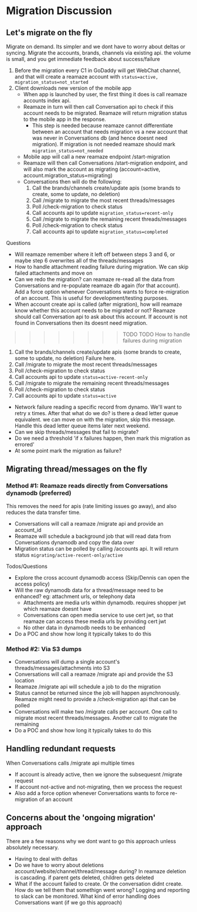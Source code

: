 #  Migration Discussion

## Let's migrate on the fly
Migrate on demand. Its simpler and we dont have to worry about deltas or syncing. Migrate the accounts, brands, channels via existing api. the volume is small, and you get immediate feedback about success/failure

1. Before the migration every C1 in GoDaddy will get WebChat channel, and that will create a reamaze account with `status=active, migration_status=not_started`
2. Client downloads new version of the mobile app
   - When app is launched by user, the first thing it does is call reamaze accounts index api. 
   - Reamaze in turn will then call Conversation api to check if this account needs to be migrated. Reamaze will return migration status to the mobile app in the response. 
     - This step is needed because reamaze cannot differentiate between an account that needs migration vs a new account that was never in Conversations db (and hence doesnt need migration). If migration is not needed reamaze should mark `migration_status=not_needed`
   - Mobile app will call a new reamaze endpoint /start-migration
   - Reamaze will then call Conversations /start-migration endpoint, and will also mark the account as migrating (account=active, account.migration_status=migrating)
   - Conversations then will do the following:
       1. Call the brands/channels create/update apis (some brands to create, some to update, no deletion)
       2. Call /migrate to migrate the most recent threads/messages
       3. Poll /check-migration to check status
       4. Call accounts api to update `migration_status=recent-only`
       5. Call /migrate to migrate the remaining recent threads/messages
       6. Poll /check-migration to check status
       7. Call accounts api to update `migration_status=completed`

Questions
- Will reamaze remember where it left off between steps 3 and 6, or maybe step 6 overwrites all of the threads/messages
- How to handle attachment reading failure during migration. We can skip failed attachments and move on
- Can we redo the migration? can reamaze re-read all the data from Conversations and re-populate reamaze db again (for that account). Add a force option whenever Conversations wants to force re-migration of an account. This is useful for development/testing purposes.
- When account create api is called (after migration), how will reamaze know whether this account needs to be migrated or not? Reamaze should call Conversation api to ask about this account. If account is not found in Conversations then its doesnt need migration.

>>>>>>>> TODO TODO
How to handle failures during migration
1. Call the brands/channels create/update apis (some brands to create, some to update, no deletion)
     Failure here.
3. Call /migrate to migrate the most recent threads/messages
4. Poll /check-migration to check status
5. Call accounts api to update `status=active-recent-only`
6. Call /migrate to migrate the remaining recent threads/messages
7. Poll /check-migration to check status
8. Call accounts api to update `status=active`

  - Network failure reading a specific record from dynamo. We'll want to retry x times. After that what do we do? is there a dead letter queue equivalent. we can move on with the migration, skip this message. Handle this dead letter queue items later next weekend.
  - Can we skip threads/messages that fail to migrate?
  - Do we need a threshold 'if x failures happen, then mark this migration as errored'
  - At some point mark the migration as failure?


## Migrating thread/messages on the fly

### Method #1: Reamaze reads directly from Conversations dynamodb (preferred)
This removes the need for apis (rate limiting issues go away), and also reduces the data transfer time.
- Conversations will call a reamaze /migrate api and provide an account_id
- Reamaze will schedule a background job that will read data from Conversations dynamodb and copy the data over
- Migration status can be polled by calling /accounts api. It will return status `migrating/active-recent-only/active`

Todos/Questions
  - Explore the cross account dynamodb access (Skip/Dennis can open the access policy)
  - Will the raw dynamodb data for a thread/message need to be enhanced? eg: attachment urls, or telephony data
    - Attachments are media urls within dynamodb. requires shopper jwt which reamaze doesnt have
    - Conversations can open media service to use cert jwt, so that reamaze can access these media urls by providing cert jwt
    - No other data in dynamodb needs to be enhanced
  - Do a POC and show how long it typically takes to do this

### Method #2: Via S3 dumps
  - Conversations will dump a single account's threads/messages/attachments into S3
  - Conversations will call a reamaze /migrate api and provide the S3 location
  - Reamaze /migrate api will schedule a job to do the migration
  - Status cannot be returned since the job will happen asynchronously. Reamaze might need to provide a /check-migration api that can be polled
  - Conversations will make two /migrate calls per account. One call to migrate most recent threads/messages. Another call to migrate the remaining
  - Do a POC and show how long it typically takes to do this


## Handling redundant requests
When Conversations calls /migrate api multiple times
- If account is already active, then we ignore the subsequesnt /migrate request
- If account not-active and not-migrating, then we process the request
- Also add a force option whenever Conversations wants to force re-migration of an account

## Concerns about the 'ongoing migration' approach
There are a few reasons why we dont want to go this approach unless absolutely necessary.
- Having to deal with deltas
- Do we have to worry about deletions account/website/channel/thread/message during? In reamaze deletion is cascading. if parent gets deleted, children gets deleted
- What if the account failed to create. Or the conversation didnt create. How do we tell them that somethign went wrong? Logging and reporting to slack can be monitored. What kind of error handling does Conversations want (if we go this approach)
